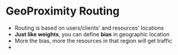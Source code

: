 
# GeoProximity Routing

- Routing is based on users/clients' and resources' locations
- **Just like weights**, you can define **bias** in geographic location 
- More the bias, more the resources in that region will get traffic
- 
